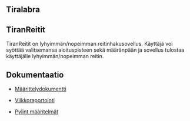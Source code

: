 ## Tiralabra

## TiranReitit

TiranReitit on lyhyimmän/nopeimman reitinhakusovellus. Käyttäjä voi syöttää valitsemansa aloituspisteen sekä määränpään ja sovellus tulostaa käyttäjälle lyhyimmän/nopeimman reitin.

## Dokumentaatio

- [Määrittelydokumentti](https://github.com/Noraelisa/tiralabra/dokumentit/määrittelydokumentti)

- [Viikkoraportointi](https://github.com/Noraelisa/tiralabra/dokumentit/viikkoraportointi/)

- [Pylint määritelmät](https://github.com/Noraelisa/tiralabra/tiranreitit/.pylintrc)